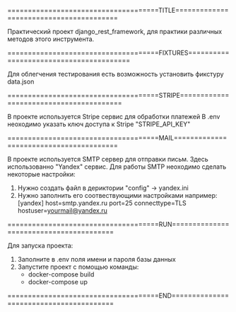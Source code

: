 =====================================TITLE========================================

Практический проект django_rest_framework, для практики различных методов этого инструмента.

=====================================FIXTURES========================================

Для облегчения тестирования есть возможность установить фикстуру data.json

=====================================STRIPE========================================

В проекте используется Stripe сервис для обработки платежей
В .env неоходимо указать ключ доступа к Stripe "STRIPE_API_KEY"

=====================================MAIL========================================

В проекте используется SMTP сервер для отправки письм.
Здесь использованно "Yandex" сервис.
Для работы SMTP неоходимо сделать некоторые настройки:
1. Нужно создать файл в дериктории "config" -> yandex.ini
2. Нужно заполнить его соотвествующими настройками например:
[yandex]
host=smtp.yandex.ru
port=25
connecttype=TLS
hostuser=yourmail@yandex.ru

=====================================RUN========================================

Для запуска проекта:
1. Заполните в .env поля имени и пароля базы данных
2. Запустите проект с помощью команды:
    - docker-compose build
    - docker-compose up

=====================================END========================================